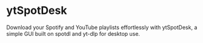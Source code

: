 # ytSpotDesk
Download your Spotify and YouTube playlists effortlessly with ytSpotDesk, a simple GUI built on spotdl and yt-dlp for desktop use.

